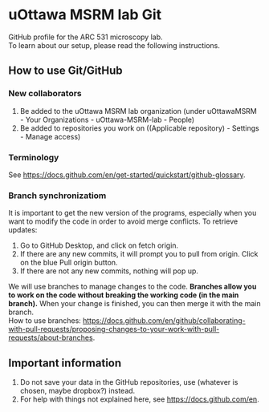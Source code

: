 # uOttawa MSRM lab Git
GitHub profile for the ARC 531 microscopy lab.  
To learn about our setup, please read the following instructions.
  
## How to use Git/GitHub
### New collaborators
1. Be added to the uOttawa MSRM lab organization (under uOttawaMSRM - Your Organizations - uOttawa-MSRM-lab - People)
2. Be added to repositories you work on ((Applicable repository) - Settings - Manage access)

### Terminology
See https://docs.github.com/en/get-started/quickstart/github-glossary.

### Branch synchronizatiom
It is important to get the new version of the programs, especially when you want to modify the code in order to avoid merge conflicts.
To retrieve updates:
1. Go to GitHub Desktop, and click on fetch origin.
2. If there are any new commits, it will prompt you to pull from origin. Click on the blue Pull origin button.
3. If there are not any new commits, nothing will pop up.

We will use branches to manage changes to the code. **Branches allow you to work on the code without breaking the working code (in the main branch).** When your change is finished, you can then merge it with the main branch.  
How to use branches: https://docs.github.com/en/github/collaborating-with-pull-requests/proposing-changes-to-your-work-with-pull-requests/about-branches.


## Important information
1. Do not save your data in the GitHub repositories, use (whatever is chosen, maybe dropbox?) instead.
2. For help with things not explained here, see https://docs.github.com/en.
